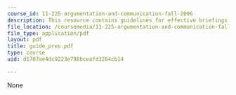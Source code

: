 ```yaml
---
course_id: 11-225-argumentation-and-communication-fall-2006
description: This resource contains guidelines for effective briefings.
file_location: /coursemedia/11-225-argumentation-and-communication-fall-2006/d1707ae4dc9223e798bceafd3264cb14_guide_pres.pdf
file_type: application/pdf
layout: pdf
title: guide_pres.pdf
type: course
uid: d1707ae4dc9223e798bceafd3264cb14

---
```

None